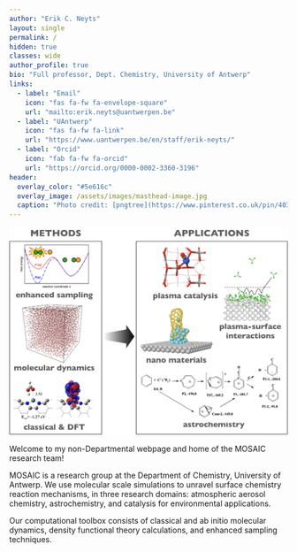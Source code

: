 ```yaml
---
author: "Erik C. Neyts"
layout: single
permalink: /
hidden: true
classes: wide
author_profile: true
bio: "Full professor, Dept. Chemistry, University of Antwerp"
links:
  - label: "Email"
    icon: "fas fa-fw fa-envelope-square"
    url: "mailto:erik.neyts@uantwerpen.be"
  - label: "UAntwerp"
    icon: "fas fa-fw fa-link"
    url: "https://www.uantwerpen.be/en/staff/erik-neyts/"
  - label: "Orcid"
    icon: "fab fa-fw fa-orcid"
    url: "https://orcid.org/0000-0002-3360-3196"
header:
  overlay_color: "#5e616c"
  overlay_image: /assets/images/masthead-image.jpg
  caption: "Photo credit: [pngtree](https://www.pinterest.co.uk/pin/403283341624204549/)"
---
```


<img src="/assets/images/Frontimage-new.jpg" alt="" class="center" width="800"/>

Welcome to my non-Departmental webpage and home of the MOSAIC research team!

MOSAIC is a research group at the Department of Chemistry, University of Antwerp. We use molecular scale simulations to unravel surface chemistry reaction mechanisms, in three research domains: atmospheric aerosol chemistry, astrochemistry, and catalysis for environmental applications.

Our computational toolbox consists of classical and ab initio molecular dynamics, density functional theory calculations, and enhanced sampling techniques. 
